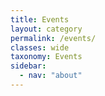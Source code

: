 ```yaml
---
title: Events
layout: category
permalink: /events/
classes: wide
taxonomy: Events
sidebar:
  - nav: "about"
---
```

